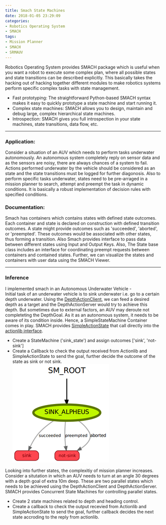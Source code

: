 ```yaml
---
title: Smach State Machines
date: 2018-01-05 23:29:09
categories:
- Robotics Operating System
- SMACH
tags:
- Mission Planner
- SMACH
- SRMAUV
---
```


Robotics Operating System provides SMACH package which is useful when you want a robot to execute some complex plan, where all possible states and state transitions can be described explicitly. This basically takes the hacking out of hacking together different modules to make robotics systems perform specific complex tasks with state management.

* Fast prototyping: The straightforward Python-based SMACH syntax makes it easy to quickly prototype a state machine and start running it.
* Complex state machines: SMACH allows you to design, maintain and debug large, complex hierarchical state machines.
* Introspection: SMACH gives you full introspection in your state machines, state transitions, data flow, etc.  

---
### Application:
Consider a situation of an AUV which needs to perform tasks underwater autonomously. An autonomous system completely reply on sensor data and as the sensors are noisy, there are always chances of a system to fail. Actions performed underwater by the vehicle should be considered as an state and the state transitions must be logged for further diagonosis. Also to perform specific tasks underwater, states need to be pre-arraged in a mission planner to search, attempt and preempt the task in dynamic conditions. It is basically a robust implementation of decision rules with specified conditions.  

### Documentation:  
Smach has containers which contains states with defined state outcomes. Each container and state is declared on construction with defined transition outcomes. A state might provide outcomes such as 'succeeded', 'aborted', or 'preempted'. These outcomes would be associated with other states, thus forming a transition. Also Smach provides interface to pass data between different states using Input and Output Keys. Also, The State base class includes an interface for coordinating preempt requests between containers and contained states. Further, we can visualize the states and containers with user data using the SMACH Viewer.  

---

### Inference
I implemented smach in an Autonomous Underwater Vehicle -  
Initial task of an underwater vehicle is to sink underwater i.e. go to a certain depth underwater. Using the [DepthActionClient](http://pushkalkatara.github.io/robotics%20operating%20system/actionlib/2018/01/22/ROS-Actionlib/), we can feed a desired depth as a target and the DepthActionServer would try to achieve this depth. But sometimes due to external factors, an AUV may deroute not completeting the DepthGoal. As it as an autonomous system, it needs to be aware of its condition inside. Hence, a SimpleStateMachine Container comes in play. SMACH provides [SimpleActionState](http://wiki.ros.org/smach/Tutorials/Simple%20Action%20State) that call directly into the [actionlib interface](http://pushkalkatara.github.io/robotics%20operating%20system/actionlib/2018/01/22/ROS-Actionlib/).

* Create a StateMachine ('sink_state') and assign outcomes ['sink', 'not-sink']
* Create a Callback to check the output received from Actionlib and SimpleActionState to send the goal, further decide the outcome of the state as sink or not sink.  
![Introspection](/assets/images/alpheus_state.png)  

Looking into further states, the complexitiy of mission planner increases. Consider a situtation in which an AUV needs to turn at an angle 30 degrees with a depth goal of extra 10m deep. These are two parallel states which needs to be achieved using the DepthActionClient and DepthActionServer. SMACH provides Concurrent State Machines for controlling parallel states.

* Create 2 state machines related to depth and heading control.
* Create a callback to check the output recevied from Actionlib and SimpleActionState to send the goal, further callback decides the next state accroding to the reply from actionlib.  

